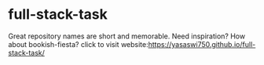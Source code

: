 # full-stack-task
Great repository names are short and memorable. Need inspiration? How about bookish-fiesta?
click to visit website:https://yasaswi750.github.io/full-stack-task/
